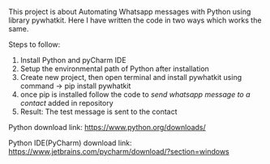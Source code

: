 This project is about Automating Whatsapp messages with Python using library pywhatkit.
Here I have written the code in two ways which works the same.

Steps to follow:
1. Install Python and pyCharm IDE
2. Setup the environmental path of Python after installation
3. Create new project, then open terminal and install pywhatkit using command -> pip install pywhatkit
4. once pip is installed follow the code to *send whatsapp message to a contact* added in repository
5. Result: The test message is sent to the contact

Python download link: https://www.python.org/downloads/

Python IDE(PyCharm) download link: https://www.jetbrains.com/pycharm/download/?section=windows
